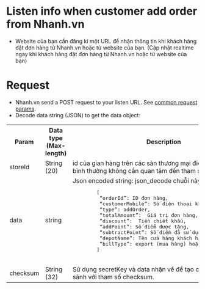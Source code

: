# Listen info when customer add order from Nhanh.vn 
- Website của bạn cần đăng kí một URL để nhận thông tin khi khách hàng đặt đơn hàng từ Nhanh.vn hoặc từ website của bạn. (Cập nhật realtime ngay khi khách hàng đặt đơn hàng từ Nhanh.vn hoặc từ website của bạn)

# Request

- Nhanh.vn send a POST request to your listen URL. See [common request params](/docs/api.md#request).
- Decode data string (JSON) to get the data object:


<table>
  <tr>
     <th>Param</th>
     <th>Data type (Max-length)</th>
     <th>Description</th>
  </tr>
  <tr>
     <td>storeId</td>
     <td>String (20)</td>
     <td>id của gian hàng trên các sàn thương mại điện tử (các website bình thường không cần quan tâm đến tham số này).</td>
  </tr>
   <tr>
     <td>data</td>
     <td>string</td>
     <td>
     Json encoded string: json_decode chuỗi này được một mảng:
        <pre lang="xml">
        [
         “orderId”: ID đơn hàng,
         “customerMobile”: Số điện thoại khách hàng,
         “type”: addOrder,
         “totalAmount”:  Giá trị đơn hàng,
         “discount”:  Tiền chiết khấu,
         “addPoint”: Số điểm được tặng,
         “subtractPoint”: Số điểm đã sử dụng cho đơn hàng,
         “depotName”: Tên cửa hàng khách hàng mua,
         “billType”: export (mua hàng) hoặc import (trả hàng)
        ]
        </pre>
     </td>
  </tr>
   <tr>
     <td>checksum</td>
     <td>String (32)</td>
     <td>Sử dụng secretKey và data nhận về để tạo checksum và so sánh với tham số checksum.</td>
  </tr>
</table>
